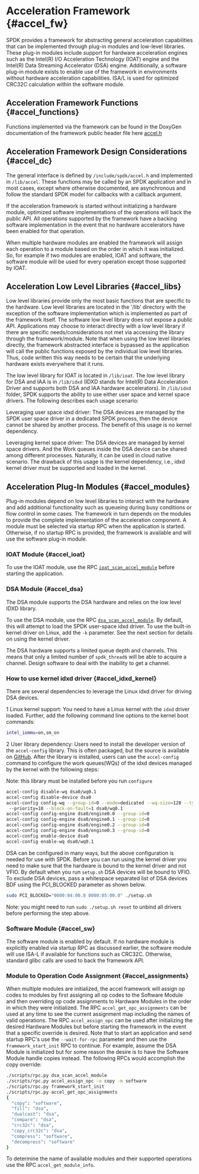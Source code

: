 # Acceleration Framework {#accel_fw}

SPDK provides a framework for abstracting general acceleration capabilities
that can be implemented through plug-in modules and low-level libraries. These
plug-in modules include support for hardware acceleration engines such as
the Intel(R) I/O Acceleration Technology (IOAT) engine and the Intel(R) Data
Streaming Accelerator (DSA) engine. Additionally, a software plug-in module
exists to enable use of the framework in environments without hardware
acceleration capabilities. ISA/L is used for optimized CRC32C calculation within
the software module.

## Acceleration Framework Functions {#accel_functions}

Functions implemented via the framework can be found in the DoxyGen documentation of the
framework public header file here [accel.h](https://spdk.io/doc/accel_8h.html)

## Acceleration Framework Design Considerations {#accel_dc}

The general interface is defined by `/include/spdk/accel.h` and implemented
in `/lib/accel`.  These functions may be called by an SPDK application and in
most cases, except where otherwise documented, are asynchronous and follow the
standard SPDK model for callbacks with a callback argument.

If the acceleration framework is started without initializing a hardware module,
optimized software implementations of the operations will back the public API. All
operations supported by the framework have a backing software implementation in
the event that no hardware accelerators have been enabled for that operation.

When multiple hardware modules are enabled the framework will assign each operation to
a module based on the order in which it was initialized. So, for example if two modules are
enabled, IOAT and software, the software module will be used for every operation except those
supported by IOAT.

## Acceleration Low Level Libraries {#accel_libs}

Low level libraries provide only the most basic functions that are specific to
the hardware. Low level libraries are located in the '/lib' directory with the
exception of the software implementation which is implemented as part of the
framework itself. The software low level library does not expose a public API.
Applications may choose to interact directly with a low level library if there are
specific needs/considerations not met via accessing the library through the
framework/module. Note that when using the low level libraries directly, the
framework abstracted interface is bypassed as the application will call the public
functions exposed by the individual low level libraries. Thus, code written this
way needs to be certain that the underlying hardware exists everywhere that it runs.

The low level library for IOAT is located in `/lib/ioat`.  The low level library
for DSA and IAA is in `/lib/idxd` (IDXD stands for Intel(R) Data Acceleration Driver and
supports both DSA and IAA hardware accelerators). In `/lib/idxd` folder, SPDK supports the ability
to use either user space and kernel space drivers. The following describes each usage scenario:

Leveraging user space idxd driver: The DSA devices are managed by the SPDK user space
driver in a dedicated SPDK process, then the device cannot be shared by another
process. The benefit of this usage is no kernel dependency.

Leveraging kernel space driver: The DSA devices are managed by kernel
space drivers. And the Work queues inside the DSA device can be shared among
different processes. Naturally, it can be used in cloud native scenario. The drawback of
this usage is the kernel dependency, i.e., idxd kernel driver must be supported and loaded
in the kernel.

## Acceleration Plug-In Modules {#accel_modules}

Plug-in modules depend on low level libraries to interact with the hardware and
add additional functionality such as queueing during busy conditions or flow
control in some cases. The framework in turn depends on the modules to provide
the complete implementation of the acceleration component. A module must be
selected via startup RPC when the application is started. Otherwise, if no startup
RPC is provided, the framework is available and will use the software plug-in module.

### IOAT Module {#accel_ioat}

To use the IOAT module, use the RPC [`ioat_scan_accel_module`](https://spdk.io/doc/jsonrpc.html) before starting the application.

### DSA Module {#accel_dsa}

The DSA module supports the DSA hardware and relies on the low level IDXD library.

To use the DSA module, use the RPC
[`dsa_scan_accel_module`](https://spdk.io/doc/jsonrpc.html). By default, this
will attempt to load the SPDK user-space idxd driver. To use the built-in
kernel driver on Linux, add the `-k` parameter. See the next section for
details on using the kernel driver.

The DSA hardware supports a limited queue depth and channels. This means that
only a limited number of `spdk_thread`s will be able to acquire a channel.
Design software to deal with the inability to get a channel.

### How to use kernel idxd driver {#accel_idxd_kernel}

There are several dependencies to leverage the Linux idxd driver for driving DSA devices.

1 Linux kernel support: You need to have a Linux kernel with the `idxd` driver
loaded. Further, add the following command line options to the kernel boot
commands:

```bash
intel_iommu=on,sm_on
```

2 User library dependency: Users need to install the developer version of the
`accel-config` library. This is often packaged, but the source is available on
[GitHub](https://github.com/intel/idxd-config). After the library is installed,
users can use the `accel-config` command to configure the work queues(WQs) of
the idxd devices managed by the kernel with the following steps:

Note: this library must be installed before you run `configure`

```bash
accel-config disable-wq dsa0/wq0.1
accel-config disable-device dsa0
accel-config config-wq --group-id=0 --mode=dedicated --wq-size=128 --type=user --name="MyApp1"
 --priority=10 --block-on-fault=1 dsa0/wq0.1
accel-config config-engine dsa0/engine0.0 --group-id=0
accel-config config-engine dsa0/engine0.1 --group-id=0
accel-config config-engine dsa0/engine0.2 --group-id=0
accel-config config-engine dsa0/engine0.3 --group-id=0
accel-config enable-device dsa0
accel-config enable-wq dsa0/wq0.1
```

DSA can be configured in many ways, but the above configuration is needed for use with SPDK.
Before you can run using the kernel driver you need to make sure that the hardware is bound
to the kernel driver and not VFIO.  By default when you run `setup.sh` DSA devices will be
bound to VFIO.  To exclude DSA devices, pass a whitespace separated list of DSA devices BDF
using the PCI_BLOCKED parameter as shown below.

```bash
sudo PCI_BLOCKED="0000:04:00.0 0000:05:00.0" ./setup.sh
```

Note: you might need to run `sudo ./setup.sh reset` to unbind all drivers before performing
the step above.

### Software Module {#accel_sw}

The software module is enabled by default. If no hardware module is explicitly
enabled via startup RPC as discussed earlier, the software module will use ISA-L
if available for functions such as CRC32C. Otherwise, standard glibc calls are
used to back the framework API.

### Module to Operation Code Assignment {#accel_assignments}

When multiple modules are initialized, the accel framework will assign op codes to
modules by first assigning all op codes to the Software Module and then overriding
op code assignments to Hardware Modules in the order in which they were initialized.
The RPC `accel_get_opc_assignments` can be used at any time to see the current
assignment map including the names of valid operations.  The RPC `accel_assign_opc`
can be used after initializing the desired Hardware Modules but before starting the
framework in the event that a specific override is desired.  Note that to start an
application and send startup RPC's use the `--wait-for-rpc` parameter and then use the
`framework_start_init` RPC to continue. For example, assume the DSA Module is initialized
but for some reason the desire is to have the Software Module handle copies instead.
The following RPCs would accomplish the copy override:

```bash
./scripts/rpc.py dsa_scan_accel_module
./scripts/rpc.py accel_assign_opc -o copy -m software
./scripts/rpc.py framework_start_init
./scripts/rpc.py accel_get_opc_assignments
{
  "copy": "software",
  "fill": "dsa",
  "dualcast": "dsa",
  "compare": "dsa",
  "crc32c": "dsa",
  "copy_crc32c": "dsa",
  "compress": "software",
  "decompress": "software"
}
```

To determine the name of available modules and their supported operations use the
RPC `accel_get_module_info`.
